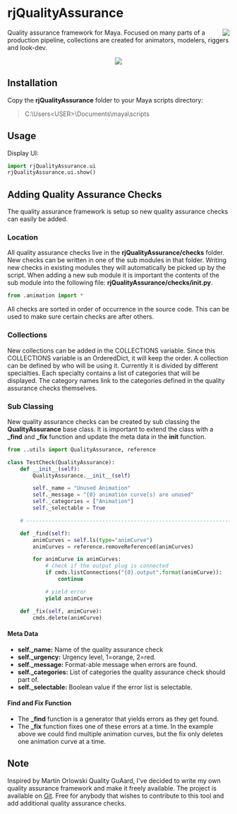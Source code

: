 # rjQualityAssurance
<img align="right" src="https://github.com/robertjoosten/rjQualityAssurance/blob/master/ui/icons/rjQualityAssurance.png">
Quality assurance framework for Maya. Focused on many parts of a production pipeline, collections are created for animators, modelers, riggers and look-dev. 

<p align="center"><img src="https://github.com/robertjoosten/rjQualityAssurance/raw/master/README.png"></p>

## Installation
Copy the **rjQualityAssurance** folder to your Maya scripts directory:
> C:\Users\<USER>\Documents\maya\scripts

## Usage
Display UI:

```python
import rjQualityAssurance.ui
rjQualityAssurance.ui.show()  
```

## Adding Quality Assurance Checks
The quality assurance framework is setup so new quality assurance checks can easily be added.

### Location
All quality assurance checks live in the **rjQualityAssurance/checks** folder. New checks can be written in one of the sub modules in that folder. Writing new checks in existing modules they will automatically be picked up by the script. When adding a new sub module it is important the contents of the sub module into the following file: **rjQualityAssurance/checks/__init__.py**.

```python
from .animation import *
```

All checks are sorted in order of occurrence in the source code. This can be used to make sure certain checks are after others.

### Collections
New collections can be added in the COLLECTIONS variable. Since this COLLECTIONS variable is an OrderedDict, it will keep the order. A collection can be defined by who will be using it. Currently it is divided by different specialties. Each specialty contains a list of categories that will be displayed. The category names link to the categories defined in the quality assurance checks themselves. 

### Sub Classing
New quality assurance checks can be created by sub classing the **QualityAssurance** base class. It is important to extend the class with a **_find** and **_fix** function and update the meta data in the **__init__** function.

```python
from ..utils import QualityAssurance, reference

class TestCheck(QualityAssurance):
    def __init__(self):
        QualityAssurance.__init__(self)

        self._name = "Unused Animation"
        self._message = "{0} animation curve(s) are unused"
        self._categories = ["Animation"]
        self._selectable = True

    # ------------------------------------------------------------------------

    def _find(self):
        animCurves = self.ls(type="animCurve")
        animCurves = reference.removeReferenced(animCurves)

        for animCurve in animCurves:
            # check if the output plug is connected
            if cmds.listConnections("{0}.output".format(animCurve)):
                continue

            # yield error
            yield animCurve

    def _fix(self, animCurve):
        cmds.delete(animCurve)
```
            
#### Meta Data
* **self._name:** Name of the quality assurance check
* **self._urgency:** Urgency level, 1=orange, 2=red.
* **self._message:** Format-able message when errors are found.
* **self._categories:** List of categories the quality assurance check should part of.
* **self._selectable:** Boolean value if the error list is selectable.

#### Find and Fix Function
* The **_find** function is a generator that yields errors as they get found. 
* The **_fix** function fixes one of these errors at a time. In the example above we could find multiple animation curves, but the fix only deletes one animation curve at a time.

## Note
Inspired by Martin Orlowski Quality GuAard, I've decided to write my own quality assurance framework and make it freely available. The project is available on [Git](https://github.com/robertjoosten/rjQualityAssurance). Free for anybody that wishes to contribute to this tool and add additional quality assurance checks. 